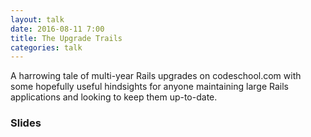```yaml
---
layout: talk
date: 2016-08-11 7:00
title: The Upgrade Trails
categories: talk
---
```

A harrowing tale of multi-year Rails upgrades on codeschool.com with some
hopefully useful hindsights for anyone maintaining large Rails applications and
looking to keep them up-to-date.

### Slides

<script async class="speakerdeck-embed" data-id="6f7b90f5d4774376a5881c5f96f2b10e" data-ratio="1.77777777777778" src="//speakerdeck.com/assets/embed.js"></script>
